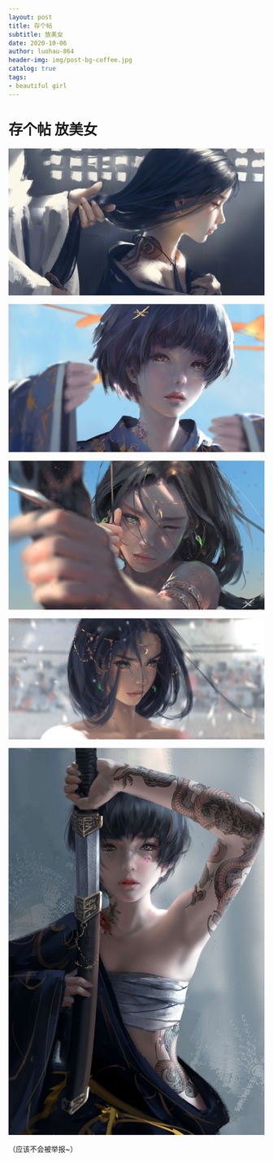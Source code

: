 ```yaml
---
layout: post
title: 存个帖
subtitle: 放美女
date: 2020-10-06
author: luohau-864
header-img: img/post-bg-coffee.jpg
catalog: true
tags:
- beautiful girl
---
```



# 存个帖  放美女

![](https://raw.githubusercontent.com/luohua-864/luohua-864.github.io/master/img/three-one.jpg)

![](https://raw.githubusercontent.com/luohua-864/luohua-864.github.io/master/img/three-two.jpg)

![](https://raw.githubusercontent.com/luohua-864/luohua-864.github.io/master/img/three-three.jpg)

![](https://raw.githubusercontent.com/luohua-864/luohua-864.github.io/master/img/three-four.jpg)

![](https://raw.githubusercontent.com/luohua-864/luohua-864.github.io/master/img/three-five.jpg)

（应该不会被举报~）